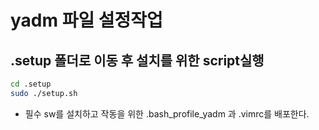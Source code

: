 # yadm 파일 설정작업

## .setup 폴더로 이동 후 설치를 위한 script실행

```bash
cd .setup
sudo ./setup.sh
```

- 필수 sw를 설치하고 작동을 위한 .bash_profile_yadm 과 .vimrc를 배포한다.
